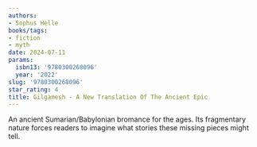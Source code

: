 ```yaml
---
authors:
- Sophus Helle
books/tags:
- fiction
- myth
date: 2024-07-11
params:
  isbn13: '9780300268096'
  year: '2022'
slug: '9780300268096'
star_rating: 4
title: Gilgamesh - A New Translation Of The Ancient Epic
---
```


An ancient Sumarian/Babylonian bromance for the ages. Its fragmentary nature forces readers to imagine what stories these missing pieces might tell.

<!--more-->